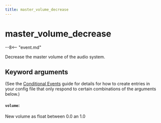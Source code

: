 ```yaml
---
title: master_volume_decrease
---
```


# master_volume_decrease


--8<-- "event.md"

Decrease the master volume of the audio system.

## Keyword arguments

(See the [Conditional Events](overview/conditional.md)
guide for details for how to create entries in your config file that
only respond to certain combinations of the arguments below.)

#### `volume`:

New volume as float between 0.0 an 1.0
